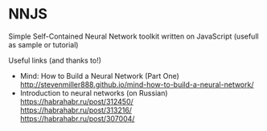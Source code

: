 # NNJS
Simple Self-Contained Neural Network toolkit written on JavaScript (usefull as sample or tutorial)

Useful links (and thanks to!)
* Mind: How to Build a Neural Network (Part One)<br/>
http://stevenmiller888.github.io/mind-how-to-build-a-neural-network/
* Introduction to neural networks (on Russian)<br/>
https://habrahabr.ru/post/312450/ <br/>
https://habrahabr.ru/post/313216/ <br/>
https://habrahabr.ru/post/307004/
